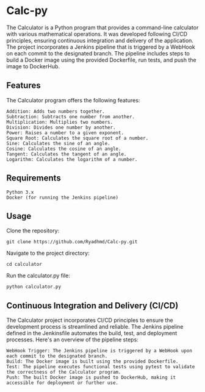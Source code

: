 # Calc-py

The Calculator is a Python program that provides a command-line calculator with various mathematical operations. It was developed following CI/CD principles, 
ensuring continuous integration and delivery of the application. The project incorporates a Jenkins pipeline that is triggered by a WebHook on each commit to the designated branch. 
The pipeline includes steps to build a Docker image using the provided Dockerfile, run tests, and push the image to DockerHub.

## Features

The Calculator program offers the following features:

    Addition: Adds two numbers together.
    Subtraction: Subtracts one number from another.
    Multiplication: Multiplies two numbers.
    Division: Divides one number by another.
    Power: Raises a number to a given exponent.
    Square Root: Calculates the square root of a number.
    Sine: Calculates the sine of an angle.
    Cosine: Calculates the cosine of an angle.
    Tangent: Calculates the tangent of an angle.
    Logarithm: Calculates the logarithm of a number.
    
## Requirements

    Python 3.x
    Docker (for running the Jenkins pipeline)
    
## Usage
Clone the repository:

```
git clone https://github.com/Ryadhmd/Calc-py.git
```

Navigate to the project directory:

```
cd calculator
```

Run the calculator.py file:
```
python calculator.py
```

## Continuous Integration and Delivery (CI/CD)

The Calculator project incorporates CI/CD principles to ensure the development process is streamlined and reliable. The Jenkins pipeline defined in the Jenkinsfile automates the build, test, and deployment processes. Here's an overview of the pipeline steps:

    WebHook Trigger: The Jenkins pipeline is triggered by a WebHook upon each commit to the designated branch.
    Build: The Docker image is built using the provided Dockerfile.
    Test: The pipeline executes functional tests using pytest to validate the correctness of the Calculator program.
    Push: The built Docker image is pushed to DockerHub, making it accessible for deployment or further use.
